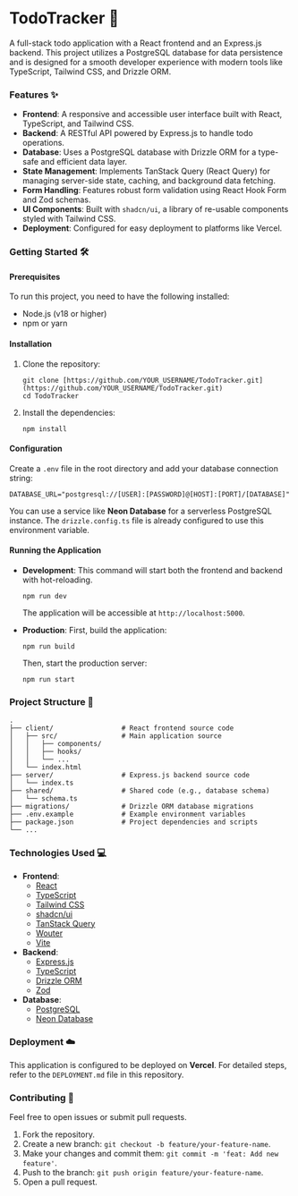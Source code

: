 # TodoTracker 🚀

A full-stack todo application with a React frontend and an Express.js backend. This project utilizes a PostgreSQL database for data persistence and is designed for a smooth developer experience with modern tools like TypeScript, Tailwind CSS, and Drizzle ORM.

### Features ✨

* **Frontend**: A responsive and accessible user interface built with React, TypeScript, and Tailwind CSS.
* **Backend**: A RESTful API powered by Express.js to handle todo operations.
* **Database**: Uses a PostgreSQL database with Drizzle ORM for a type-safe and efficient data layer.
* **State Management**: Implements TanStack Query (React Query) for managing server-side state, caching, and background data fetching.
* **Form Handling**: Features robust form validation using React Hook Form and Zod schemas.
* **UI Components**: Built with `shadcn/ui`, a library of re-usable components styled with Tailwind CSS.
* **Deployment**: Configured for easy deployment to platforms like Vercel.

### Getting Started 🛠️

#### Prerequisites

To run this project, you need to have the following installed:

* Node.js (v18 or higher)
* npm or yarn

#### Installation

1.  Clone the repository:

    ```
    git clone [https://github.com/YOUR_USERNAME/TodoTracker.git](https://github.com/YOUR_USERNAME/TodoTracker.git)
    cd TodoTracker
    ```

2.  Install the dependencies:

    ```
    npm install
    ```

#### Configuration

Create a `.env` file in the root directory and add your database connection string:

```
DATABASE_URL="postgresql://[USER]:[PASSWORD]@[HOST]:[PORT]/[DATABASE]"
```

You can use a service like **Neon Database** for a serverless PostgreSQL instance. The `drizzle.config.ts` file is already configured to use this environment variable.

#### Running the Application

* **Development**:
    This command will start both the frontend and backend with hot-reloading.

    ```
    npm run dev
    ```

    The application will be accessible at `http://localhost:5000`.

* **Production**:
    First, build the application:

    ```
    npm run build
    ```

    Then, start the production server:

    ```
    npm run start
    ```

### Project Structure 📂

```
.
├── client/                 # React frontend source code
│   ├── src/                # Main application source
│   │   ├── components/
│   │   ├── hooks/
│   │   └── ...
│   └── index.html
├── server/                 # Express.js backend source code
│   └── index.ts
├── shared/                 # Shared code (e.g., database schema)
│   └── schema.ts
├── migrations/             # Drizzle ORM database migrations
├── .env.example            # Example environment variables
├── package.json            # Project dependencies and scripts
└── ...
```

### Technologies Used 💻

* **Frontend**:
    * [React](https://reactjs.org/)
    * [TypeScript](https://www.typescriptlang.org/)
    * [Tailwind CSS](https://tailwindcss.com/)
    * [shadcn/ui](https://ui.shadcn.com/)
    * [TanStack Query](https://tanstack.com/query/latest)
    * [Wouter](https://www.npmjs.com/package/wouter)
    * [Vite](https://vitejs.dev/)
* **Backend**:
    * [Express.js](https://expressjs.com/)
    * [TypeScript](https://www.typescriptlang.org/)
    * [Drizzle ORM](https://orm.drizzle.team/)
    * [Zod](https://zod.dev/)
* **Database**:
    * [PostgreSQL](https://www.postgresql.org/)
    * [Neon Database](https://neon.tech/)

### Deployment ☁️

This application is configured to be deployed on **Vercel**. For detailed steps, refer to the `DEPLOYMENT.md` file in this repository.

### Contributing 🙌

Feel free to open issues or submit pull requests.

1.  Fork the repository.
2.  Create a new branch: `git checkout -b feature/your-feature-name`.
3.  Make your changes and commit them: `git commit -m 'feat: Add new feature'`.
4.  Push to the branch: `git push origin feature/your-feature-name`.
5.  Open a pull request.
